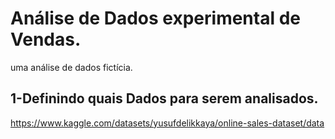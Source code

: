 # Análise de Dados experimental de Vendas.
uma análise de dados fictícia.

## 1-Definindo quais Dados para serem analisados.
https://www.kaggle.com/datasets/yusufdelikkaya/online-sales-dataset/data
